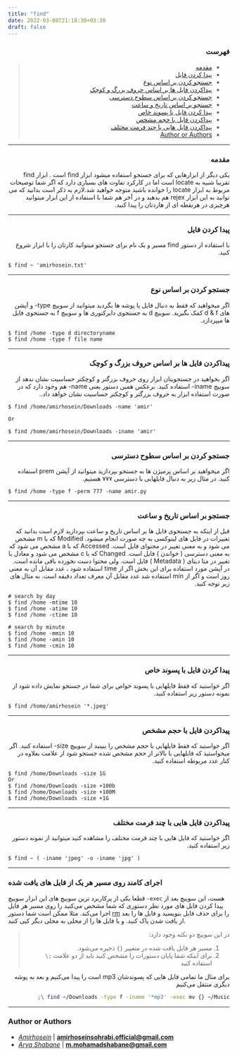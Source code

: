 ```yaml
---
title: "find"
date: 2022-03-08T21:18:30+03:30
draft: false
---
```


<div dir='rtl'>

### فهرست

> - [مقدمه](#مقدمه)
> - [پیدا کردن فایل](#پیدا-کردن-فایل)
> - [جستجو کردن بر اساس نوع](#جستجو-کردن-بر-اساس-نوع)
> - [پیداکردن فایل ها بر اساس حروف بزرگ و کوچک](#پیداکردن-فایل-ها-بر-اساس-حروف-بزرگ-و-کوچک)
> - [جستجو کردن بر اساس سطوح دسترسی](#جستجو-کردن-بر-اساس-سطوح-دسترسی)
> - [جستجو بر اساس تاریخ و ساعت](#جستجو-بر-اساس-تاریخ-و-ساعت)
> - [پیدا کردن فایل با پسوند خاص](#پیدا-کردن-فایل-با-پسوند-خاص)
> - [پیداکردن فایل با حجم مشخص](#پیداکردن-فایل-با-حجم-مشخص)
> - [پیداکردن فایل هایی با چند فرمت مختلف](#پیداکردن-فایل-هایی-با-چند-فرمت-مختلف)
> - [Author or Authors](#author-or-authors)
</div>


---
<div dir='rtl'>

### مقدمه
یکی دیگر از ابزارهایی که برای جستجو استفاده میشود ابزار find است . ابزار find تقریبا شبیه به locate است اما در کارکرد تفاوت های بسیاری دارد که اگر شما توضیحات مربوط به ابزار locate را خوانده باشید متوجه خواهید شد.لازم به ذکر است بدانید که می توانید به این ابزار rejex هم بدهید و در آخر هم شما با استفاده از این ابزار میتوانید هرچیزی در هرنقطه ای از هاردتان را پیدا کنید.
</div>

---
<div dir='rtl'>

### پیدا کردن فایل
با استفاده از دستور find مسیر و یک نام برای جستجو میتوانید کارتان را با ابزار شروع کنید. 
</div>

    $ find ~ 'amirhosein.txt'
    
---

<div dir='rtl'>

### جستجو کردن بر اساس نوع
اگر میخواهید که فقط به دنبال فایل یا پوشه ها بگردید میتوانید از سوییچ type-  و آپشن های d & f کمک بگیرید.
سوییچ d به جستجوی دایرکتوری ها و سوییچ f به جستجوی فایل ها میپردازد.
</div>

    $ find /home -type d directoryname
    $ find /home -type f file name
    
---
<div dir='rtl'>

### پیداکردن فایل ها بر اساس حروف بزرگ و کوچک 
اگر بخواهید در جستجویتان ابزار روی حروف بزرگتر و کوچکتر حساسیت نشان ندهد از سوییچ iname- استفاده کنید.
برعکس همین دستور یعنی name- هم وجود دارد که در صورت استفاده ابزار به حروف بزرگتر و کوچکتر جساسیت نشان خواهد داد..
</div>

    $ find /home/amirhosein/Downloads -name 'amir'
    
    Or 
    
    $ find /home/amirhosein/Downloads -iname 'amir'
---

<div dir='rtl'>

### جستجو کردن بر اساس سطوح دسترسی
اگر میخواهید بر اساس پرمیژن ها به جستجو بپردازید میتوانید از آپشن prem استفاده کنید. در مثال زیر به دنبال فایلهایی با دسترسی ۷۷۷ هستیم.  
</div>

    $ find /home -type f -perm 777 -name amir.py

---
<div dir='rtl'>

### جستجو بر اساس تاریخ و ساعت
قبل از اینکه به جستجوی فایل ها بر اساس تاریخ و ساعت بپردازید لازم است بدانید که تغییرات در فایل های لینوکسی به چه صورت انجام میشود.
Modified که با m مشخص می شود و به معنی تغییر در محتوای فایل است.
Accessed که با a مشخص می شود که به معنی دسترسی ( خواندن ) فایل است.
Changed که با c مشخص می شود و معادل با تغییر در متا دیتای ( Metadata ) فایل است. ولی محتوا دست نخورده باقی مانده است.
در آپشن مورد استفاده برای این بخش اگر از time استفاده شود ، عدد مقابل آن به معنی روز است و اگر از min استفاده شد عدد مقابل آن معرف تعداد دقیقه است.
به مثال های زیر توجه کنید.
</div>
    
    # search by day
    $ find /home -mtime 10
    $ find /home -atime 10
    $ find /home -ctime 10

    # search by minute
    $ find /home -mmin 10
    $ find /home -amin 10
    $ find /home -cmin 10

    
---    

<div dir='rtl'>

### پیدا کردن فایل با پسوند خاص
اگر خواستید که فقط فایلهایی با پسوند خواص برای شما در جستجو نمایش داده شود از نمونه دستور زیر استفاده کنید.
</div>

    $ find /home/amirhosein '*.jpeg'
---
<div dir='rtl'>

### پیداکردن فایل با حجم مشخص
اگر خواستید که فقط فایلهایی با حجم مشخص را ببینید از سوییچ size- استفاده کنید. اگر میخواستید که فایلهایی با بالاتر از حجم مشخص شده جستجو شود از علامت بعلاوه در کنار عدد مربوطه استفاده کنید.
</div>

    $ find /home/Downloads -size 1G
    Or
    $ find /home/Downloads -size +100b
    $ find /home/Downloads -size +100M
    $ find /home/Downloads -size +1G
---
<div dir='rtl'>

### پیداکردن فایل هایی با چند فرمت مختلف
اگر خواستید که فایل هایی با چند فرمت مختلف را مشاهده کنید میتوانید از نمونه دستور زیر استفاده کنید.
</div>

    $ find ~ ( -iname 'jpeg' -o -iname 'jpg' )
---

### اجرای کامند روی مسیر هر یک از فایل های یافت شده

قطعا یکی از پرکاربرد ترین سوییچ های این ابزار سوییچ
`-exec`
هست، این سوییچ بعد از پیدا کردن فایل های مورد نظر دستوری که شما مشخص می‌کنید را روی
مسیر هر فایل اجرا می‌کند. مثلا ممکن است شما دستور
[rm](http://localhost:1313/the-secret-bit/tools/rm/rm/)
را برای حذف فایل بنویسید و فایل ها را بعد از یافت شدن پاک کنید. و یا فایل ها را از
محلی به محلی دیگر کپی کنید.

<div dir='rtl'>

> در این سوییچ دو نکته وجود دارد:
>
> 1. مسیر هر فایل یافت شده در متغییر
> `{}`
> ذخیره می‌شود.
> 2. برای اینکه شما پایان دستورات را مشخص کنید باید از دو علامت
> `;\`
> استفاده کنید

برای مثال ما تمامی فایل هایی که پسوندشان
mp3
است را پیدا می‌کنیم و بعد به پوشه دیگری منتقل می‌کنیم

```bash
find ~/Downloads -type f -iname '*mp3' -exec mv {} ~/Music \;
```

</div>

---

### Author or Authors

- *[Amirhosein](https://github.com/amirhoseinsb)* | **<amirhoseinsohrabi.official@gmail.com>**
- *[Arya Shabane](github.com/shabane)* | **<m.mohamadshabane@gmail.com>**

